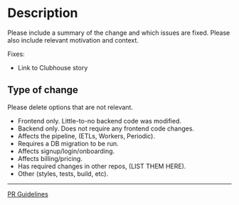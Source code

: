 # Description

Please include a summary of the change and which issues are fixed. Please also include relevant motivation and context.

Fixes:
- Link to Clubhouse story

## Type of change

Please delete options that are not relevant.

- Frontend only. Little-to-no backend code was modified.
- Backend only. Does not require any frontend code changes.
- Affects the pipeline, (ETLs, Workers, Periodic).
- Requires a DB migration to be run.
- Affects signup/login/onboarding.
- Affects billing/pricing.
- Has required changes in other repos, (LIST THEM HERE).
- Other (styles, tests, build, etc).

---

[PR Guidelines](https://github.com/rollbar/internal/blob/master/code-style/GUIDELINES.md)
